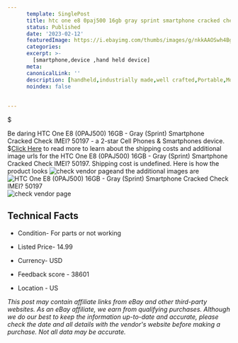 ```yaml
---
      template: SinglePost
      title: htc one e8 0paj500 16gb gray sprint smartphone cracked check imei 50197
      status: Published
      date: '2023-02-12'
      featuredImage: https://i.ebayimg.com/thumbs/images/g/nkkAAOSwh4BgUlAP/s-l225.jpg
      categories: 
      excerpt: >-
        [smartphone,device ,hand held device]
      meta:
      canonicalLink: ''
      description: [handheld,industrially made,well crafted,Portable,Mobile,Compact,Convenient,Lightweight,Maneuverable,Man-portable,Miniature,Carriable,Hand-held,Light,Holdable,Transportable,Mobile device,Pocket-sized,On-the-go,Wireless,Cordless,Compact size,Convenient size, smartphone,device ,hand held device]
      noindex: false
      
        
---
```

$

Be daring HTC One E8 (0PAJ500) 16GB - Gray (Sprint) Smartphone Cracked Check IMEI? 50197 - a 2-star Cell Phones & Smartphones device.
$[Click Here](https://www.ebay.com/itm/143980894040?hash=item2185ee1758%3Ag%3AnkkAAOSwh4BgUlAP&mkevt=1&mkcid=1&mkrid=711-53200-19255-0&campid=%253CePNCampaignId%253E&customid=%253CreferenceId%253E&toolid=10049) to read more to learn about the shipping costs and additional image urls for the HTC One E8 (0PAJ500) 16GB - Gray (Sprint) Smartphone Cracked Check IMEI? 50197. Shipping cost is undefined. Here is how the product looks ![check vendor page](https://i.ebayimg.com/thumbs/images/g/nkkAAOSwh4BgUlAP/s-l225.jpg)and the additional images are![HTC One E8 (0PAJ500) 16GB - Gray (Sprint) Smartphone Cracked Check IMEI? 50197](https://i.ebayimg.com/images/g/nkkAAOSwh4BgUlAP/s-l1600.jpg)![check vendor page](https://origin-galleryplus.ebayimg.com/ws/web/143980894040_2_0_1/225x225.jpg,https://origin-galleryplus.ebayimg.com/ws/web/143980894040_3_0_1/225x225.jpg,https://origin-galleryplus.ebayimg.com/ws/web/143980894040_4_0_1/225x225.jpg,https://origin-galleryplus.ebayimg.com/ws/web/143980894040_5_0_1/225x225.jpg,https://origin-galleryplus.ebayimg.com/ws/web/143980894040_6_0_1/225x225.jpg,https://origin-galleryplus.ebayimg.com/ws/web/143980894040_7_0_1/225x225.jpg)



 ## Technical Facts 



     
      

 - Condition- For parts or not working 


      

 - Listed Price- 14.99 


      

 - Currency- USD 


      

 - Feedback score - 38601 


      

 - Location - US 


      
      

 *_This post may contain affiliate links from eBay and other third-party websites. As an eBay affiliate, we earn from qualifying purchases. Although we do our best to keep the information up-to-date and accurate, please check the date and all details with the vendor's website before making a purchase. Not all data may be accurate._*






